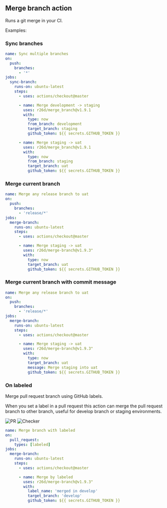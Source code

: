 ## Merge branch action

Runs a git merge in your CI.

Examples:

### Sync branches

```yaml
name: Sync multiple branches
on:
  push:
    branches:
      - '*'
jobs:
  sync-branch:
    runs-on: ubuntu-latest
    steps:
      - uses: actions/checkout@master

      - name: Merge development -> staging
        uses: r26d/merge_branch@v1.9.1
        with:
          type: now
          from_branch: development
          target_branch: staging
          github_token: ${{ secrets.GITHUB_TOKEN }}

      - name: Merge staging -> uat
        uses: r26d/merge_branch@v1.9.1
        with:
          type: now
          from_branch: staging
          target_branch: uat
          github_token: ${{ secrets.GITHUB_TOKEN }}
```

### Merge current branch

```yaml
name: Merge any release branch to uat
on:
  push:
    branches:
      - 'release/*'
jobs:
  merge-branch:
    runs-on: ubuntu-latest
    steps:
      - uses: actions/checkout@master

      - name: Merge staging -> uat
        uses: r26d/merge-branch@v1.9.3"
        with:
          type: now
          target_branch: uat
          github_token: ${{ secrets.GITHUB_TOKEN }}
```

### Merge current branch with commit message

```yaml
name: Merge any release branch to uat
on:
  push:
    branches:
      - 'release/*'
jobs:
  merge-branch:
    runs-on: ubuntu-latest
    steps:
      - uses: actions/checkout@master

      - name: Merge staging -> uat
        uses: r26d/merge-branch@v1.9.3"
        with:
          type: now
          target_branch: uat
          message: Merge staging into uat
          github_token: ${{ secrets.GITHUB_TOKEN }}
```

### On labeled

Merge pull request branch using GitHub labels.

When you set a label in a pull request this action can merge the pull request branch to other branch, useful for develop branch or staging environments.

![PR](./screenshots/pr.png)
![Checker](./screenshots/checker.png)

```yaml
name: Merge branch with labeled
on:
  pull_request:
    types: [labeled]
jobs:
  merge-branch:
    runs-on: ubuntu-latest
    steps:
      - uses: actions/checkout@master

      - name: Merge by labeled
        uses: r26d/merge-branch@v1.9.3"
        with:
          label_name: 'merged in develop'
          target_branch: 'develop'
          github_token: ${{ secrets.GITHUB_TOKEN }}
```
